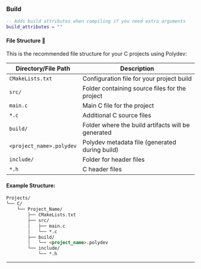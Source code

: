 ### **Build**
```lua
-- Adds build attributes when compiling if you need extra arguments
build_attributes = ""
```

#### File Structure 📂
This is the recommended file structure for your C projects using Polydev:

| Directory/File Path        | Description                                          |
|----------------------------|------------------------------------------------------|
| `CMakeLists.txt`            | Configuration file for your project build            |
| `src/`                      | Folder containing source files for the project      |
| `main.c`                    | Main C file for the project                          |
| `*.c`                       | Additional C source files                           |
| `build/`                    | Folder where the build artifacts will be generated |
| `<project_name>.polydev`    | Polydev metadata file (generated during build)      |
| `include/`                  | Folder for header files                             |
| `*.h`                       | C header files                                       |

#### Example Structure:

```md
Projects/
└── C/
    └── Project_Name/
        ├── CMakeLists.txt
        ├── src/
        │   ├── main.c
        │   └── *.c
        ├── build/
        │   └── <project_name>.polydev
        └── include/
            └── *.h
```
---

